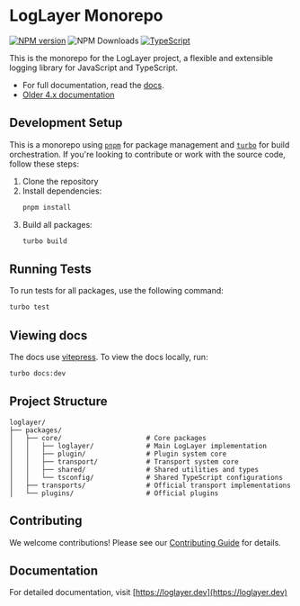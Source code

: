 # LogLayer Monorepo

[![NPM version](https://img.shields.io/npm/v/loglayer.svg?style=flat-square)](https://www.npmjs.com/package/loglayer)
![NPM Downloads](https://img.shields.io/npm/dm/loglayer)
[![TypeScript](https://img.shields.io/badge/%3C%2F%3E-TypeScript-%230074c1.svg)](http://www.typescriptlang.org/)

This is the monorepo for the LogLayer project, a flexible and extensible logging library for JavaScript and TypeScript.

- For full documentation, read the [docs](https://loglayer.dev).
- [Older 4.x documentation](https://github.com/loglayer/loglayer/tree/4.x)

## Development Setup

This is a monorepo using [`pnpm`](https://pnpm.io/installation) for package management and [`turbo`](https://turbo.build/repo/docs/getting-started/installation) for build orchestration. 
If you're looking to contribute or work with the source code, follow these steps:

1. Clone the repository
2. Install dependencies:
   ```bash
   pnpm install
   ```
3. Build all packages:
   ```bash
   turbo build
   ```
   
## Running Tests

To run tests for all packages, use the following command:

```bash
turbo test
```

## Viewing docs

The docs use [vitepress](https://vitepress.dev/). To view the docs locally, run:

```bash
turbo docs:dev
```

## Project Structure

```
loglayer/
├── packages/
│   ├── core/                     # Core packages
│   │   ├── loglayer/             # Main LogLayer implementation
│   │   ├── plugin/               # Plugin system core
│   │   ├── transport/            # Transport system core
│   │   ├── shared/               # Shared utilities and types
│   │   └── tsconfig/             # Shared TypeScript configurations
│   ├── transports/               # Official transport implementations
│   └── plugins/                  # Official plugins
```

## Contributing

We welcome contributions! Please see our [Contributing Guide](CONTRIBUTING.md) for details.

## Documentation

For detailed documentation, visit [https://loglayer.dev](https://loglayer.dev)
